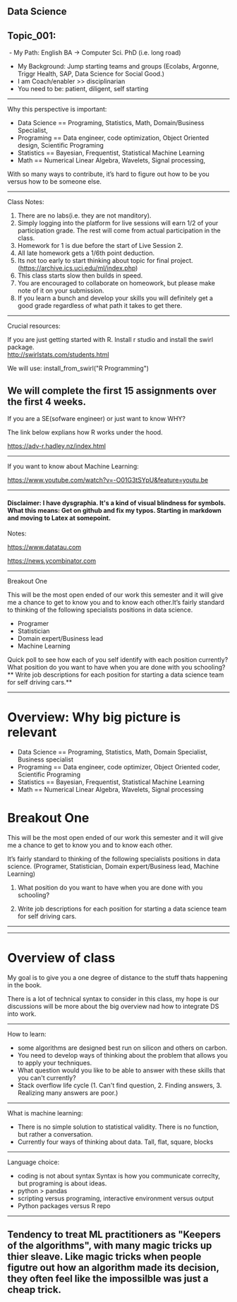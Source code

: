## Data Science


Topic_001:
---

  - My Path: English BA -> Computer Sci. PhD (i.e. long road)
  - My Background:  Jump starting teams and groups (Ecolabs, Argonne, Triggr Health, SAP, Data Science for Social Good.)
  - I am Coach/enabler >> disciplinarian
  - You need to be: patient, diligent, self starting

---

  Why this perspective is important:
- Data Science == Programing, Statistics, Math, Domain/Business Specialist, 
- Programing == Data engineer, code optimization, Object Oriented design, Scientific Programing
- Statistics == Bayesian, Frequentist, Statistical Machine Learning
- Math == Numerical Linear Algebra, Wavelets, Signal processing, 


With so many ways to contribute, it’s hard to figure out how to be you versus how to be someone else.  

---
Class Notes:
1. There are no labs(i.e. they are not manditory).
2. Simply logging into the platform for live sessions will earn 1/2 of your participation grade.  The rest will come from actual participation in the class.
3. Homework for 1 is due before the start of Live Session 2. 
4. All late homework gets a 1/6th point deduction.  
5. Its not too early to start thinking about topic for final project.(https://archive.ics.uci.edu/ml/index.php)
6. This class starts slow then builds in speed.  
7. You are  encouraged to collaborate on homeowork, but please make note of it on your submission.  
8. If you learn a bunch and develop your skills you will definitely get a good grade regardless of what path it takes to get there.
---

Crucial resources:

If you are just getting started with R.  Install r studio and install the swirl package.  
http://swirlstats.com/students.html

We will use:  install_from_swirl("R Programming")

We will complete the first 15 assignments over the first 4 weeks.  
---

If you are a SE(sofware engineer) or just want to know WHY?

The link below explians how R works under the hood. 

https://adv-r.hadley.nz/index.html

---
If you want to know about Machine Learning:

https://www.youtube.com/watch?v=-O01G3tSYpU&feature=youtu.be

---

#### Disclaimer:  I have dysgraphia. It's a kind of visual blindness for symbols.  What this means: Get on github and fix my typos.  Starting in markdown and moving to Latex at somepoint.


Notes:

https://www.datatau.com

https://news.ycombinator.com

---
Breakout One

This will be the most open ended of our work this semester and it will give me a chance to get to know you and to know each other.It’s fairly standard to thinking of the following specialists positions in data science.

- Programer
- Statistician
- Domain expert/Business lead
- Machine Learning

Quick poll to see how each of you self identify with each position currently? What position do you want to have when you are done with you schooling?
** Write job descriptions for each position for starting a data science team for self driving cars.**

---
# Overview: Why big picture is relevant
- Data Science == Programing, Statistics, Math,  Domain Specialist, Business specialist
- Programing == Data engineer, code optimizer, Object Oriented coder, Scientific Programing
- Statistics == Bayesian, Frequentist, Statistical Machine Learning
- Math == Numerical Linear Algebra, Wavelets, Signal processing


# Breakout One
This will be the most open ended of our work this semester and it will give me a chance to get to know you and to know each other.

It’s fairly standard to thinking of the following specialists positions in data science. (Programer, Statistician, Domain expert/Business lead, Machine Learning) 

1. What position do you want to have when you are done with you schooling? 

2. Write job descriptions for each position for starting a data science team for self driving cars.

---

---
# Overview of class

My goal is to give you a one degree of distance to the stuff thats happening in the book.

There is a lot of technical syntax to consider in this class, my hope is our discussions will be more about the big overview nad how to integrate DS into work.

---
How to learn:
- some algorithms are designed best run on silicon and others on carbon. 
- You need to develop ways of thinking about the problem that allows you to apply your techniques.
- What question would you like to be able to answer with these skills that you can't currently?  
- Stack overflow life cycle (1. Can't find question, 2. Finding answers, 3. Realizing many answers are poor.)
---
What is machine learning:
- There is no simple solution to statistical validity.  There is no function, but rather a conversation.
- Currently four ways of thinking about data. Tall, flat, square, blocks
---

Language choice:
- coding is not about syntax
Syntax is how you communicate correclty, but programing is about ideas.  
- python > pandas
- scripting versus programing, interactive environment versus output
- Python packages versus R repo

---
Tendency to treat ML practitioners as "Keepers of the algorithms", with many magic tricks up thier sleave. Like magic tricks when people figutre out how an algorithm made its decision, they often feel like the impossilble was just a cheap trick.  
---

